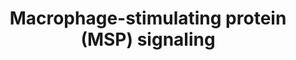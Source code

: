 ---
annotations:
- id: PW:0000624
  parent: disease pathway
  type: Pathway Ontology
  value: breast cancer pathway
- id: PW:0000605
  parent: disease pathway
  type: Pathway Ontology
  value: cancer pathway
- id: DOID:1100
  type: Disease Ontology
  value: ovarian disease
authors:
- Rex D A B
- Ash iyer
- AlexanderPico
- Egonw
- Eweitz
citedin: ''
communities: []
description: A network map of macrophage-stimulating protein (MSP) signaling
last-edited: 2024-04-23
ndex: null
organisms:
- Homo sapiens
redirect_from:
- /index.php/Pathway:WP5353
- /instance/WP5353
- /instance/WP5353_r129458
revision: r129458
schema-jsonld:
- '@context': https://schema.org/
  '@id': https://wikipathways.github.io/pathways/WP5353.html
  '@type': Dataset
  creator:
    '@type': Organization
    name: WikiPathways
  description: A network map of macrophage-stimulating protein (MSP) signaling
  keywords:
  - ' HSPB1'
  - ' IFNB1'
  - ' MST1 p.R703C'
  - ' MST1R'
  - ABL1
  - ACACA
  - ACO
  - ACTA2
  - AKT1
  - ALP
  - BGLAP
  - BSP
  - CCL2
  - CDH1
  - CDH2
  - CLDN1
  - CLDN5
  - COL4A1
  - CPT1A
  - CRKL
  - CSF2
  - CSF3
  - CTNNB1
  - CXCL1
  - CXCL10
  - CXCL2
  - CXCL5
  - CXCL8
  - DEK
  - DUSP1
  - DUSP4
  - DUSP6
  - EGR1
  - ELK1
  - FGFR1
  - FN1
  - FOS
  - FZD1
  - GAB1
  - GLUT1
  - GRB2
  - GSK3B
  - HK2
  - IGF1R
  - IL10
  - IL1B
  - IL6
  - ITGB1
  - JUN
  - LDHA
  - Ligand other than MST1
  - MAP2K1
  - MAP2K2
  - MAPK1
  - MAPK14
  - MAPK3
  - MAPK8
  - MAPK9
  - MBD4
  - MMP9
  - MST1
  - MST1R
  - MST1R Î” 165
  - MTOR
  - NDRG1
  - NFKB1
  - NR0B2
  - NR4A1
  - OCLN
  - PARP1
  - PCNA
  - PDCD4
  - PDGFRA
  - PDGFRB
  - PDPK1
  - PIK3CA
  - PIK3R1
  - PLCG1
  - PPARGC1A
  - PRKAA2
  - PRKCB
  - PTEN
  - PTK2
  - RAF1
  - RELA
  - RPS6
  - RPS6KA1
  - RPS6KA3
  - RPS6KA4
  - RPS6KA5
  - RPS6KB1
  - SHC1
  - SIP1
  - SIX1
  - SLUG
  - SMAD1
  - SMAD2
  - SMAD3
  - SMAD4
  - SMAD5
  - SMAD9
  - SOCS1
  - SOCS3
  - SP7
  - SRC
  - STAT1
  - STAT3
  - TGFB1
  - TJP1
  - TNF
  - TP53
  - VEGFA
  - VEGFR1
  - VEGFR2
  - VIM
  - WNT10B
  - ZEB1
  - ZEB2
  - rh-MST1
  - sf-MST1R
  license: CC0
  name: Macrophage-stimulating protein (MSP) signaling
seo: CreativeWork
title: Macrophage-stimulating protein (MSP) signaling
wpid: WP5353
---